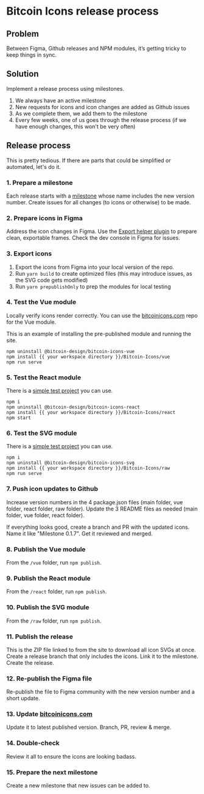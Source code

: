 # Bitcoin Icons release process

## Problem

Between Figma, Github releases and NPM modules, it’s getting tricky to keep things in sync.

## Solution

Implement a release process using milestones.
1. We always have an active milestone
1. New requests for icons and icon changes are added as Github issues
1. As we complete them, we add them to the milestone
1. Every few weeks, one of us goes through the release process (if we have enough changes, this won't be very often)

## Release process

This is pretty tedious. If there are parts that could be simplified or automated, let's do it.

### 1. Prepare a milestone

Each release starts with a [milestone](https://github.com/BitcoinDesign/Bitcoin-Icons/milestones) whose name includes the new version number. Create issues for all changes (to icons or otherwise) to be made.

### 2. Prepare icons in Figma

Address the icon changes in Figma. Use the [Export helper plugin](https://github.com/BitcoinDesign/Bitcoin-Icons/tree/main/figma-plugins/icon-export-helper) to prepare clean, exportable frames. Check the dev console in Figma for issues.

### 3. Export icons

1. Export the icons from Figma into your local version of the repo.
2. Run `yarn build` to create optimized files (this may introduce issues, as the SVG code gets modified)
3. Run `yarn prepublishOnly` to prep the modules for local testing

### 4. Test the Vue module

Locally verify icons render correctly. You can use the [bitcoinicons.com](https://github.com/GBKS/bitcoinicons.com) repo for the Vue module.

This is an example of installing the pre-published module and running the site.
```
npm uninstall @bitcoin-design/bitcoin-icons-vue
npm install {{ your workspace directory }}/Bitcoin-Icons/vue
npm run serve
```

### 5. Test the React module

There is a [simple test project](https://github.com/GBKS/bitcoin-icons-react-test) you can use.

```
npm i
npm uninstall @bitcoin-design/bitcoin-icons-react
npm install {{ your workspace directory }}/Bitcoin-Icons/react
npm start
```

### 6. Test the SVG module

There is a [simple test project](https://github.com/GBKS/bitcoin-icons-svg-test) you can use.

```
npm i
npm uninstall @bitcoin-design/bitcoin-icons-svg
npm install {{ your workspace directory }}/Bitcoin-Icons/raw
npm run serve
```

### 7. Push icon updates to Github

Increase version numbers in the 4 package.json files (main folder, vue folder, react folder, raw folder).
Update the 3 README files as needed (main folder, vue folder, react folder).

If everything looks good, create a branch and PR with the updated icons. Name it like "Milestone 0.1.7". Get it reviewed and merged.

### 8. Publish the Vue module

From the `/vue` folder, run `npm publish`.

### 9. Publish the React module

From the `/react` folder, run `npm publish`.

### 10. Publish the SVG module

From the `/raw` folder, run `npm publish`.

### 11. Publish the release

This is the ZIP file linked to from the site to download all icon SVGs at once.
Create a release branch that only includes the icons.
Link it to the milestone.
Create the release.

### 12. Re-publish the Figma file

Re-publish the file to Figma community with the new version number and a short update.

### 13. Update [bitcoinicons.com](https://github.com/GBKS/bitcoinicons.com)

Update it to latest published version.
Branch, PR, review & merge.

### 14. Double-check

Review it all to ensure the icons are looking badass.

### 15. Prepare the next milestone

Create a new milestone that new issues can be added to.

